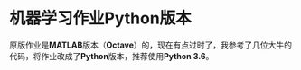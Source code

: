 # 机器学习作业Python版本

原版作业是**MATLAB**版本（**Octave**）的，现在有点过时了，我参考了几位大牛的代码，将作业改成了**Python**版本，推荐使用**Python 3.6**。

